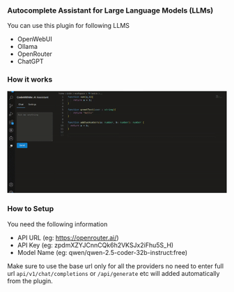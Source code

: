 ### Autocomplete Assistant for Large Language Models (LLMs)
You can use this plugin for following LLMS
* OpenWebUI
* Ollama
* OpenRouter
* ChatGPT

### How it works
![Demo](./media/demo.gif)


### How to Setup

You need the following information

* API URL (eg: https://openrouter.ai/)
* API Key (eg: zpdmXZYJCnnCQk6h2VKSJx2iFhu5S_H)
* Model Name (eg: qwen/qwen-2.5-coder-32b-instruct:free)

Make sure to use the base url only for all the providers no need to enter full url
`api/v1/chat/completions` or `/api/generate` etc will added automatically from the plugin.

